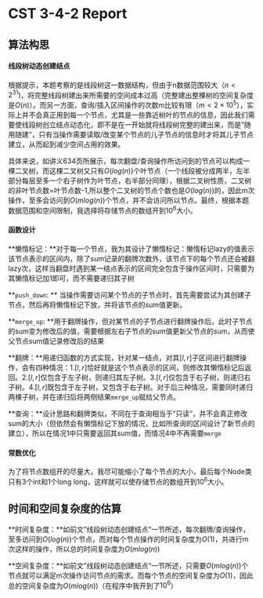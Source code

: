 # CST 3-4-2 Report

## 算法构思

#### 线段树动态创建结点

根据提示，本题考察的是线段树这一数据结构，但由于n数据范围较大（$n<2^{31})$，将完整线段树建出来所需要的空间成本过高（完整建出整棵树的空间复杂度是$O(n)$）。而另一方面，查询/插入区间操作的次数m比较有限（$m<2\times 10^{5}$），实际上并不会真正用到每一个节点，尤其是一些靠近树叶的节点的信息，因此我们需要使线段树创立结点动态化，即不是在一开始就将线段树完整的建出来，而是”随用随建“，只有当操作需要读取/改变某个节点的儿子节点的信息时才将其儿子节点建立，从而起到减少空间占用的效果。

具体来说，如讲义634页所展示，每次翻盘/查询操作所访问到的节点可以构成一棵二叉树，而这棵二叉树又只有$O(log(n))$个叶节点（一个线段被分成两半，左半部分每层至多一个右子树作为叶节点，右半部分同理），根据二叉树性质，二叉树的非叶节点数=叶节点数-1,所以整个二叉树的节点个数也是$O(log(n))$的，因此m次操作，至多会访问到$O(mlog(n))$个节点，并不会访问所以节点。最终，根据本题数据范围和空间限制，我选择将存储节点的数组开到$10^6$大小。

#### 函数设计

**懒惰标记：**对于每一个节点，我为其设计了懒惰标记：懒惰标记lazy的值表示该节点表示的区间内，除了sum记录的翻牌次数外，该节点下的每个节点还会被翻lazy次，这样当翻盘时遇到某一结点表示的区间完全包含于操作区间时，只需要为其懒惰标记加1即可，而不需要递归其子树

**`push_down`: ** 当操作需要访问某个节点的子节点时，首先需要尝试为其创建子节点，然后再将懒惰标记下放，并将该节点的sum值更新。

**`merge_up`: **用于翻牌操作，但对某节点的子节点进行翻牌操作后，此时子节点的sum变为修改后的值，需要根据左右子节点的sum值更新父节点的sum，从而使父节点sum值记录修改后的结果

**翻牌：**用递归函数的方式实现，针对某一结点，对其$[l,r]$子区间进行翻牌操作，会有四种情况：1.$[l,r]$恰好就是这个节点表示的区间，则修改其懒惰标记后返回。2.$[l,r]$仅包含于左子树，则递归其左子树。3.$[l,r]$仅包含于右子树，则递归右子树。4.$[l,r]$既包含于左子树，又包含于右子树。对于后三种情况，需要同时递归两棵子树，并在递归后将两侧结果`merge_up`赋给父节点。

**查询：**设计思路和翻牌类似，不同在于查询相当于”只读“，并不会真正修改sum的大小（但依然会有懒惰标记下放的情况，比如所查询的区间设计了新节点的建立），所以在情况1中只需要返回其sum值，而情况4中不再需要`merge`

#### 常数优化

为了将节点数组开的尽量大，我尽可能缩小了每个节点的大小，最后每个Node类只有3个int和1个long long，这样就可以使存储节点的数组开到$10^6$大小。

## 时间和空间复杂度的估算

**时间复杂度：**如前文”线段树动态创建结点“一节所述，每次翻牌/查询操作，至多访问到$O(log(n))$个节点，而对每个节点操作的时间复杂度为$O(1)$，共进行m次这样的操作，所以总的时间复杂度为$O(mlog(n))$

**空间复杂度：**如前文”线段树动态创建结点“一节所述，只需要$O(mlog(n))$个节点就可以满足m次操作访问节点的需求。而每个节点的空间复杂度为$O(1)$，因此总的空间复杂度为$O(mlog(n))$（在程序中我开到了$10^6$）
